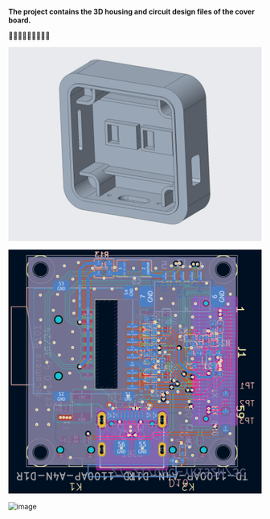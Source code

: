 **The project contains the 3D housing and circuit design files of the cover board.**

🎈🎈🎈🎈🎈🎈🎈🎈🎈

![image](./PCB/static/model.png)

![image](./PCB/static/pcb.png)

![image](./statics/reCamera_Pocket.JPG)


